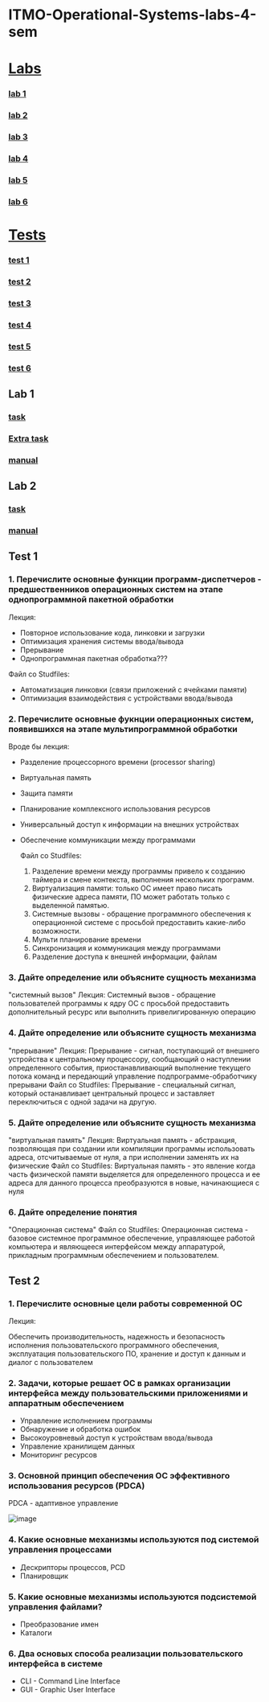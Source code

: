 # ITMO-Operational-Systems-labs-4-sem

# [Labs](#lab-1)
   ### [lab 1](#lab-1)
   ### [lab 2](#lab-2)
   ### [lab 3](#lab-3)
   ### [lab 4](#lab-4)
   ### [lab 5](#lab-5)
   ### [lab 6](#lab-6)

# [Tests](#test-1)
   ### [test 1](#test-1)
   ### [test 2](#test-2)
   ### [test 3](#test-3)
   ### [test 4](#test-4)
   ### [test 5](#test-5)
   ### [test 6](#test-6)

## Lab 1

### [task](https://github.com/DmitryVasilkovW/ITMO-Operational-Systems-labs-4-sem/blob/main/TermsOfReferenceAndTests/Lab1.md)
### [Extra task](https://github.com/DmitryVasilkovW/ITMO-Operational-Systems-labs-4-sem/blob/main/TermsOfReferenceAndTests/Task1.md)
### [manual](https://github.com/DmitryVasilkovW/ITMO-Operational-Systems-labs-4-sem/blob/main/TermsOfReferenceAndTests/Lab1.pdf)

## Lab 2

### [task](https://github.com/DmitryVasilkovW/ITMO-Operational-Systems-labs-4-sem/blob/main/TermsOfReferenceAndTests/Lab2.md)

### [manual](https://github.com/DmitryVasilkovW/ITMO-Operational-Systems-labs-4-sem/blob/main/TermsOfReferenceAndTests/Lab2.pdf)

## Test 1

### 1. Перечислите основные функции программ-диспетчеров - предшественников операционных систем на этапе однопрограммной пакетной обработки
   
Лекция:
- Повторное использование кода, линковки и загрузки
- Оптимизация хранения системы ввода/вывода
- Прерывание
- Однопрограммная пакетная обработка???
  
Файл со Studfiles:

- Автоматизация линковки (связи приложений с ячейками памяти)
- Оптимизация взаимодействия с устройствами ввода/вывода

### 2. Перечислите основные фукнции операционных систем, появившихся на этапе мультипрограммной обработки
     
Вроде бы лекция:
- Разделение процессорного времени
(processor sharing)
- Виртуальная память
- Защита памяти
- Планирование комплексного использования ресурсов
- Универсальный доступ к информации на внешних устройствах
- Обеспечение коммуникации между программами

  Файл со Studfiles:
   1. Разделение времени между программы привело к созданию таймера и смене контекста, выполнения нескольких программ.
   2. Виртуализация памяти: только ОС имеет право писать физические адреса памяти, ПО может работать только с выделенной памятью.
   3. Системные вызовы - обращение программного обеспечения к операционной системе с просьбой предоставить какие-либо возможности.
   4. Мульти планирование времени
   5. Синхронизация и коммуникация между программами
   6. Разделение доступа к внешней информации, файлам

### 3. Дайте определение или объясните сущность механизма
"системный вызов"
Лекция:
Системный вызов - обращение пользователей программы к ядру ОС с просьбой предоставить дополнительный ресурс или выполнить привелигированную операцию

### 4. Дайте определение или объясните сущность механизма
"прерывание"
Лекция:
Прерывание - сигнал, поступающий от внешнего устройства к центральному процессору, сообщающий о наступлении определенного события, приостанавливающий выполнение текущего потока команд и передающий управление подпрограмме-обработчику прерывани
Файл со Studfiles:
Прерывание - специальный сигнал, который останавливает центральный процесс и заставляет переключиться с одной задачи на другую.

### 5. Дайте определение или объясните сущность механизма
"виртуальная память"
Лекция:
Виртуальная память - абстракция, позволяющая при создании или компиляции программы использовать адреса, отсчитываемые от нуля, а при исполнении заменять их на физические
Файл со Studfiles:
Виртуальная память - это явление когда часть физической памяти выделяется для определенного процесса и ее адреса для данного процесса преобразуются в новые, начинающиеся с нуля

### 6. Дайте определение понятия
"Операционная система"
Файл со Studfiles:
Операционная система - базовое системное программное обеспечение, управляющее работой компьютера и являющееся интерфейсом между аппаратурой, прикладным программным обеспечением и пользователем.

## Test 2

### 1. Перечислите основные цели работы современной ОС

Лекция:

Обеспечить производительность, надежность и безопасность исполнения пользовательского программного обеспечения, эксплуатация пользовательского ПО, хранение и доступ к данным и диалог с пользователем

### 2. Задачи, которые решает ОС в рамках организации интерфейса между пользовательскими приложениями и аппаратным обеспечением

- Управление исполнением программы
- Обнаружение и обработка ошибок
- Высокоуровневый доступ к устройствам ввода/вывода
- Управление хранилищем данных
- Мониторинг ресурсов

### 3. Основной принцип обеспечения ОС эффективного использования ресурсов (PDCA)

PDCA - адаптивное управление

![image](https://github.com/DmitryVasilkovW/ITMO-Operational-Systems-labs-4-sem/assets/113594620/21562310-d8f0-45f3-918b-6bc0c84e9110)

### 4. Какие основные механизмы используются под системой управления процессами

- Дескрипторы процессов, PCD
- Планировщик

### 5. Какие основные механизмы используются подсистемой управления файлами?

- Преобразование имен
- Каталоги

### 6. Два основых способа реализации пользовательского интерфейса в системе

- CLI - Command Line Interface
- GUI - Graphic User Interface


